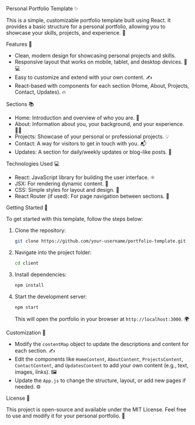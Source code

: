 Personal Portfolio Template ✨

This is a simple, customizable portfolio template built using React. It provides a basic structure for a personal portfolio, allowing you to showcase your skills, projects, and experience. 🚀

Features 🌟

- Clean, modern design for showcasing personal projects and skills.
- Responsive layout that works on mobile, tablet, and desktop devices. 📱💻
- Easy to customize and extend with your own content. ✍️
- React-based with components for each section (Home, About, Projects, Contact, Updates). 🔥

Sections 📚

- Home: Introduction and overview of who you are. 👋
- About: Information about you, your background, and your experience. 🧑‍💻
- Projects: Showcase of your personal or professional projects. 💡
- Contact: A way for visitors to get in touch with you. 📬
- Updates: A section for daily/weekly updates or blog-like posts. 📝

Technologies Used 💻

- React: JavaScript library for building the user interface. ⚛️
- JSX: For rendering dynamic content. 🔄
- CSS: Simple styles for layout and design. 🎨
- React Router (if used): For page navigation between sections. 🔗

Getting Started 🚀

To get started with this template, follow the steps below:

1. Clone the repository:
   ```bash
   git clone https://github.com/your-username/portfolio-template.git
   ```

2. Navigate into the project folder:
   ```bash
   cd client
   ```

3. Install dependencies:
   ```bash
   npm install
   ```

4. Start the development server:
   ```bash
   npm start
   ```

   This will open the portfolio in your browser at `http://localhost:3000`. 🌍

Customization 🔧

- Modify the `contentMap` object to update the descriptions and content for each section. ✍️
- Edit the components like `HomeContent`, `AboutContent`, `ProjectsContent`, `ContactContent`, and `UpdatesContent` to add your own content (e.g., text, images, links). 🖼️
- Update the `App.js` to change the structure, layout, or add new pages if needed. ⚙️

License 📜

This project is open-source and available under the MIT License. Feel free to use and modify it for your personal portfolio. 🎉
